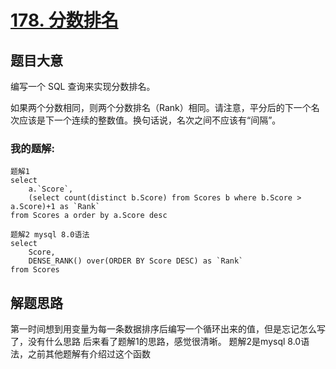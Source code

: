 # [178. 分数排名](https://leetcode-cn.com/problems/rank-scores/)


## 题目大意
编写一个 SQL 查询来实现分数排名。

如果两个分数相同，则两个分数排名（Rank）相同。请注意，平分后的下一个名次应该是下一个连续的整数值。换句话说，名次之间不应该有“间隔”。

### 我的题解:
```
题解1
select 
    a.`Score`, 
    (select count(distinct b.Score) from Scores b where b.Score > a.Score)+1 as `Rank` 
from Scores a order by a.Score desc

题解2 mysql 8.0语法
select 
    Score, 
    DENSE_RANK() over(ORDER BY Score DESC) as `Rank`
from Scores
```

## 解题思路
第一时间想到用变量为每一条数据排序后编写一个循环出来的值，但是忘记怎么写了，没有什么思路
后来看了题解1的思路，感觉很清晰。
题解2是mysql 8.0语法，之前其他题解有介绍过这个函数
